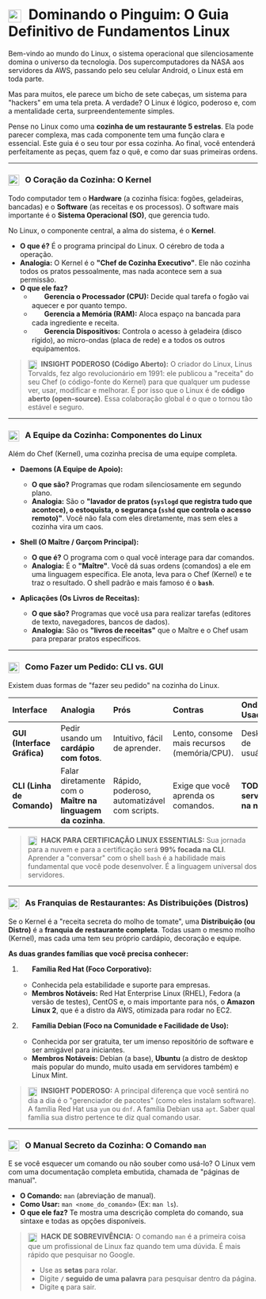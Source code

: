 # <img src="https://api.iconify.design/mdi/linux.svg?color=currentColor" width="26" style="vertical-align:middle; margin-right:8px;" /> Dominando o Pinguim: O Guia Definitivo de Fundamentos Linux

Bem-vindo ao mundo do Linux, o sistema operacional que silenciosamente domina o universo da tecnologia. Dos supercomputadores da NASA aos servidores da AWS, passando pelo seu celular Android, o Linux está em toda parte.

Mas para muitos, ele parece um bicho de sete cabeças, um sistema para "hackers" em uma tela preta. A verdade? O Linux é lógico, poderoso e, com a mentalidade certa, surpreendentemente simples.

Pense no Linux como uma **cozinha de um restaurante 5 estrelas**. Ela pode parecer complexa, mas cada componente tem uma função clara e essencial. Este guia é o seu tour por essa cozinha. Ao final, você entenderá perfeitamente as peças, quem faz o quê, e como dar suas primeiras ordens.

---

### <img src="https://api.iconify.design/mdi/chef-hat.svg?color=currentColor" width="22" style="vertical-align:middle; margin-right:8px;" /> O Coração da Cozinha: O Kernel

Todo computador tem o **Hardware** (a cozinha física: fogões, geladeiras, bancadas) e o **Software** (as receitas e os processos). O software mais importante é o **Sistema Operacional (SO)**, que gerencia tudo.

No Linux, o componente central, a alma do sistema, é o **Kernel**.

* **O que é?** É o programa principal do Linux. O cérebro de toda a operação.
* **Analogia:** O Kernel é o **"Chef de Cozinha Executivo"**. Ele não cozinha todos os pratos pessoalmente, mas nada acontece sem a sua permissão.
* **O que ele faz?**
    * <img src="https://api.iconify.design/mdi/cpu-64-bit.svg?color=currentColor" width="16" style="vertical-align:middle; margin-right:5px;" /> **Gerencia o Processador (CPU):** Decide qual tarefa o fogão vai aquecer e por quanto tempo.
    * <img src="https://api.iconify.design/mdi/memory.svg?color=currentColor" width="16" style="vertical-align:middle; margin-right:5px;" /> **Gerencia a Memória (RAM):** Aloca espaço na bancada para cada ingrediente e receita.
    * <img src="https://api.iconify.design/mdi/harddisk.svg?color=currentColor" width="16" style="vertical-align:middle; margin-right:5px;" /> **Gerencia Dispositivos:** Controla o acesso à geladeira (disco rígido), ao micro-ondas (placa de rede) e a todos os outros equipamentos.

> **<img src="https://api.iconify.design/mdi/lightbulb-on-outline.svg?color=currentColor" width="18" style="vertical-align:middle; margin-right:5px;" /> INSIGHT PODEROSO (Código Aberto):** O criador do Linux, Linus Torvalds, fez algo revolucionário em 1991: ele publicou a "receita" do seu Chef (o código-fonte do Kernel) para que qualquer um pudesse ver, usar, modificar e melhorar. É por isso que o Linux é de **código aberto (open-source)**. Essa colaboração global é o que o tornou tão estável e seguro.

---

### <img src="https://api.iconify.design/mdi/account-group-outline.svg?color=currentColor" width="22" style="vertical-align:middle; margin-right:8px;" /> A Equipe da Cozinha: Componentes do Linux

Além do Chef (Kernel), uma cozinha precisa de uma equipe completa.

* **Daemons (A Equipe de Apoio):**
    * **O que são?** Programas que rodam silenciosamente em segundo plano.
    * **Analogia:** São o **"lavador de pratos (`syslogd` que registra tudo que acontece), o estoquista, o segurança (`sshd` que controla o acesso remoto)"**. Você não fala com eles diretamente, mas sem eles a cozinha vira um caos.

* **Shell (O Maître / Garçom Principal):**
    * **O que é?** O programa com o qual você interage para dar comandos.
    * **Analogia:** É o **"Maître"**. Você dá suas ordens (comandos) a ele em uma linguagem específica. Ele anota, leva para o Chef (Kernel) e te traz o resultado. O shell padrão e mais famoso é o **`bash`**.

* **Aplicações (Os Livros de Receitas):**
    * **O que são?** Programas que você usa para realizar tarefas (editores de texto, navegadores, bancos de dados).
    * **Analogia:** São os **"livros de receitas"** que o Maître e o Chef usam para preparar pratos específicos.

---

### <img src="https://api.iconify.design/mdi/television-guide.svg?color=currentColor" width="22" style="vertical-align:middle; margin-right:8px;" /> Como Fazer um Pedido: CLI vs. GUI

Existem duas formas de "fazer seu pedido" na cozinha do Linux.

| Interface | Analogia | Prós | Contras | Onde é Usado? |
| :--- | :--- | :--- | :--- | :--- |
| **GUI (Interface Gráfica)** | Pedir usando um **cardápio com fotos**. | Intuitivo, fácil de aprender. | Lento, consome mais recursos (memória/CPU). | Desktops de usuários. |
| **CLI (Linha de Comando)** | Falar diretamente com o **Maître na linguagem da cozinha**. | Rápido, poderoso, automatizável com scripts. | Exige que você aprenda os comandos. | **TODOS os servidores na nuvem.** |

> **<img src="https://api.iconify.design/mdi/star-four-points.svg?color=currentColor" width="18" style="vertical-align:middle; margin-right:5px;" /> HACK PARA CERTIFICAÇÃO LINUX ESSENTIALS:** Sua jornada para a nuvem e para a certificação será **99% focada na CLI**. Aprender a "conversar" com o shell `bash` é a habilidade mais fundamental que você pode desenvolver. É a linguagem universal dos servidores.

---

### <img src="https://api.iconify.design/mdi/food-turkey.svg?color=currentColor" width="22" style="vertical-align:middle; margin-right:8px;" /> As Franquias de Restaurantes: As Distribuições (Distros)

Se o Kernel é a "receita secreta do molho de tomate", uma **Distribuição (ou Distro)** é a **franquia de restaurante completa**. Todas usam o mesmo molho (Kernel), mas cada uma tem seu próprio cardápio, decoração e equipe.

**As duas grandes famílias que você precisa conhecer:**

1.  **<img src="https://api.iconify.design/mdi/redhat.svg?color=currentColor" width="16" style="vertical-align:middle; margin-right:5px;" /> Família Red Hat (Foco Corporativo):**
    * Conhecida pela estabilidade e suporte para empresas.
    * **Membros Notáveis:** Red Hat Enterprise Linux (RHEL), Fedora (a versão de testes), CentOS e, o mais importante para nós, o **Amazon Linux 2**, que é a distro da AWS, otimizada para rodar no EC2.

2.  **<img src="https://api.iconify.design/mdi/debian.svg?color=currentColor" width="16" style="vertical-align:middle; margin-right:5px;" /> Família Debian (Foco na Comunidade e Facilidade de Uso):**
    * Conhecida por ser gratuita, ter um imenso repositório de software e ser amigável para iniciantes.
    * **Membros Notáveis:** Debian (a base), **Ubuntu** (a distro de desktop mais popular do mundo, muito usada em servidores também) e Linux Mint.

> **<img src="https://api.iconify.design/mdi/lightbulb-on-outline.svg?color=currentColor" width="18" style="vertical-align:middle; margin-right:5px;" /> INSIGHT PODEROSO:** A principal diferença que você sentirá no dia a dia é o "gerenciador de pacotes" (como eles instalam software). A família Red Hat usa `yum` ou `dnf`. A família Debian usa `apt`. Saber qual família sua distro pertence te diz qual comando usar.

---

### <img src="https://api.iconify.design/mdi/book-open-variant.svg?color=currentColor" width="22" style="vertical-align:middle; margin-right:8px;" /> O Manual Secreto da Cozinha: O Comando `man`

E se você esquecer um comando ou não souber como usá-lo? O Linux vem com uma documentação completa embutida, chamada de "páginas de manual".

* **O Comando:** `man` (abreviação de manual).
* **Como Usar:** `man <nome_do_comando>` (Ex: `man ls`).
* **O que ele faz?** Te mostra uma descrição completa do comando, sua sintaxe e todas as opções disponíveis.

> **<img src="https://api.iconify.design/mdi/lifebuoy.svg?color=currentColor" width="18" style="vertical-align:middle; margin-right:5px;" /> HACK DE SOBREVIVÊNCIA:** O comando `man` é a primeira coisa que um profissional de Linux faz quando tem uma dúvida. É mais rápido que pesquisar no Google.
> * Use as **setas** para rolar.
> * Digite **`/` seguido de uma palavra** para pesquisar dentro da página.
> * Digite **`q`** para sair.
